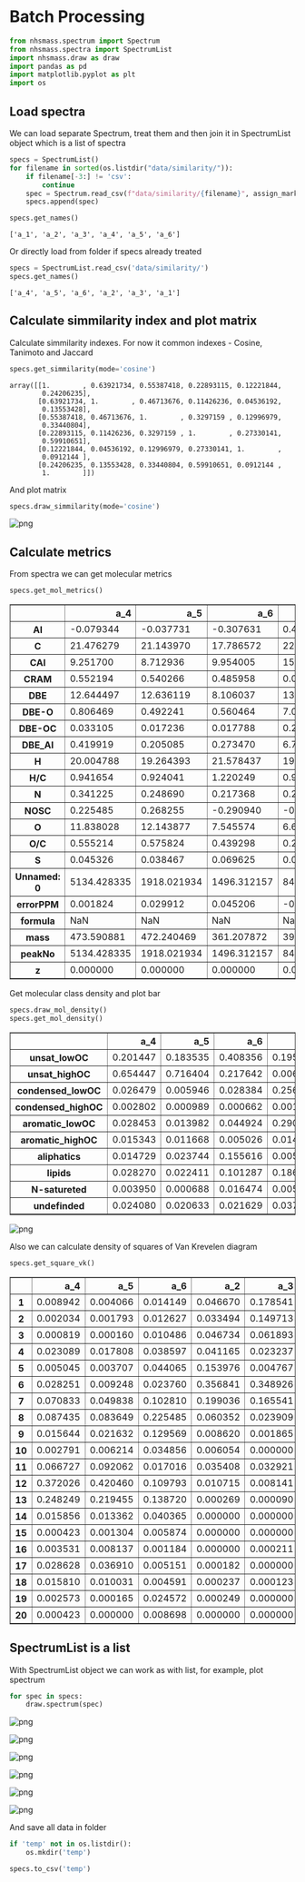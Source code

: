 # Batch Processing


```python
from nhsmass.spectrum import Spectrum
from nhsmass.spectra import SpectrumList
import nhsmass.draw as draw
import pandas as pd
import matplotlib.pyplot as plt
import os
```

## Load spectra

We can load separate Spectrum, treat them and then join it in SpectrumList object which is a list of spectra 


```python
specs = SpectrumList()
for filename in sorted(os.listdir("data/similarity/")):
    if filename[-3:] != 'csv':
        continue
    spec = Spectrum.read_csv(f"data/similarity/{filename}", assign_mark=True)
    specs.append(spec)

specs.get_names()
```




    ['a_1', 'a_2', 'a_3', 'a_4', 'a_5', 'a_6']



Or directly load from folder if specs already treated 


```python
specs = SpectrumList.read_csv('data/similarity/')
specs.get_names()
```




    ['a_4', 'a_5', 'a_6', 'a_2', 'a_3', 'a_1']



## Calculate simmilarity index and plot matrix

Calculate simmilarity indexes. For now it common indexes - Cosine, Tanimoto and Jaccard


```python
specs.get_simmilarity(mode='cosine')
```




    array([[1.        , 0.63921734, 0.55387418, 0.22893115, 0.12221844,
            0.24206235],
           [0.63921734, 1.        , 0.46713676, 0.11426236, 0.04536192,
            0.13553428],
           [0.55387418, 0.46713676, 1.        , 0.3297159 , 0.12996979,
            0.33440804],
           [0.22893115, 0.11426236, 0.3297159 , 1.        , 0.27330141,
            0.59910651],
           [0.12221844, 0.04536192, 0.12996979, 0.27330141, 1.        ,
            0.0912144 ],
           [0.24206235, 0.13553428, 0.33440804, 0.59910651, 0.0912144 ,
            1.        ]])



And plot matrix


```python
specs.draw_simmilarity(mode='cosine')
```


    
![png](output_9_0.png)
    


## Calculate metrics

From spectra we can get molecular metrics


```python
specs.get_mol_metrics()
```




<div>
<style scoped>
    .dataframe tbody tr th:only-of-type {
        vertical-align: middle;
    }

    .dataframe tbody tr th {
        vertical-align: top;
    }

    .dataframe thead th {
        text-align: right;
    }
</style>
<table border="1" class="dataframe">
  <thead>
    <tr style="text-align: right;">
      <th></th>
      <th>a_4</th>
      <th>a_5</th>
      <th>a_6</th>
      <th>a_2</th>
      <th>a_3</th>
      <th>a_1</th>
    </tr>
  </thead>
  <tbody>
    <tr>
      <th>AI</th>
      <td>-0.079344</td>
      <td>-0.037731</td>
      <td>-0.307631</td>
      <td>0.444909</td>
      <td>0.613860</td>
      <td>0.171642</td>
    </tr>
    <tr>
      <th>C</th>
      <td>21.476279</td>
      <td>21.143970</td>
      <td>17.786572</td>
      <td>22.186035</td>
      <td>23.129087</td>
      <td>17.967260</td>
    </tr>
    <tr>
      <th>CAI</th>
      <td>9.251700</td>
      <td>8.712936</td>
      <td>9.954005</td>
      <td>15.300819</td>
      <td>16.397214</td>
      <td>12.064931</td>
    </tr>
    <tr>
      <th>CRAM</th>
      <td>0.552194</td>
      <td>0.540266</td>
      <td>0.485958</td>
      <td>0.090364</td>
      <td>0.035393</td>
      <td>0.204550</td>
    </tr>
    <tr>
      <th>DBE</th>
      <td>12.644497</td>
      <td>12.636119</td>
      <td>8.106037</td>
      <td>13.660797</td>
      <td>16.722827</td>
      <td>8.526630</td>
    </tr>
    <tr>
      <th>DBE-O</th>
      <td>0.806469</td>
      <td>0.492241</td>
      <td>0.560464</td>
      <td>7.055005</td>
      <td>10.396550</td>
      <td>2.820194</td>
    </tr>
    <tr>
      <th>DBE-OC</th>
      <td>0.033105</td>
      <td>0.017236</td>
      <td>0.017788</td>
      <td>0.298224</td>
      <td>0.447654</td>
      <td>0.118010</td>
    </tr>
    <tr>
      <th>DBE_AI</th>
      <td>0.419919</td>
      <td>0.205085</td>
      <td>0.273470</td>
      <td>6.775581</td>
      <td>9.990954</td>
      <td>2.624301</td>
    </tr>
    <tr>
      <th>H</th>
      <td>20.004788</td>
      <td>19.264393</td>
      <td>21.578437</td>
      <td>19.305284</td>
      <td>15.211308</td>
      <td>21.029147</td>
    </tr>
    <tr>
      <th>H/C</th>
      <td>0.941654</td>
      <td>0.924041</td>
      <td>1.220249</td>
      <td>0.918817</td>
      <td>0.655002</td>
      <td>1.261374</td>
    </tr>
    <tr>
      <th>N</th>
      <td>0.341225</td>
      <td>0.248690</td>
      <td>0.217368</td>
      <td>0.254807</td>
      <td>0.398788</td>
      <td>0.147887</td>
    </tr>
    <tr>
      <th>NOSC</th>
      <td>0.225485</td>
      <td>0.268255</td>
      <td>-0.290940</td>
      <td>-0.289653</td>
      <td>-0.039698</td>
      <td>-0.601656</td>
    </tr>
    <tr>
      <th>O</th>
      <td>11.838028</td>
      <td>12.143877</td>
      <td>7.545574</td>
      <td>6.605792</td>
      <td>6.326276</td>
      <td>5.706435</td>
    </tr>
    <tr>
      <th>O/C</th>
      <td>0.555214</td>
      <td>0.575824</td>
      <td>0.439298</td>
      <td>0.295497</td>
      <td>0.279618</td>
      <td>0.315787</td>
    </tr>
    <tr>
      <th>S</th>
      <td>0.045326</td>
      <td>0.038467</td>
      <td>0.069625</td>
      <td>0.024617</td>
      <td>0.006808</td>
      <td>0.048007</td>
    </tr>
    <tr>
      <th>Unnamed: 0</th>
      <td>5134.428335</td>
      <td>1918.021934</td>
      <td>1496.312157</td>
      <td>841.325051</td>
      <td>1782.231948</td>
      <td>1584.499424</td>
    </tr>
    <tr>
      <th>errorPPM</th>
      <td>0.001824</td>
      <td>0.029912</td>
      <td>0.045206</td>
      <td>-0.029267</td>
      <td>-0.030579</td>
      <td>0.000557</td>
    </tr>
    <tr>
      <th>formula</th>
      <td>NaN</td>
      <td>NaN</td>
      <td>NaN</td>
      <td>NaN</td>
      <td>NaN</td>
      <td>NaN</td>
    </tr>
    <tr>
      <th>mass</th>
      <td>473.590881</td>
      <td>472.240469</td>
      <td>361.207872</td>
      <td>395.774294</td>
      <td>399.951346</td>
      <td>331.795644</td>
    </tr>
    <tr>
      <th>peakNo</th>
      <td>5134.428335</td>
      <td>1918.021934</td>
      <td>1496.312157</td>
      <td>841.325051</td>
      <td>1782.231948</td>
      <td>1584.499424</td>
    </tr>
    <tr>
      <th>z</th>
      <td>0.000000</td>
      <td>0.000000</td>
      <td>0.000000</td>
      <td>0.000000</td>
      <td>0.000000</td>
      <td>0.000000</td>
    </tr>
  </tbody>
</table>
</div>



Get molecular class density and plot bar


```python
specs.draw_mol_density()
specs.get_mol_density()
```




<div>
<style scoped>
    .dataframe tbody tr th:only-of-type {
        vertical-align: middle;
    }

    .dataframe tbody tr th {
        vertical-align: top;
    }

    .dataframe thead th {
        text-align: right;
    }
</style>
<table border="1" class="dataframe">
  <thead>
    <tr style="text-align: right;">
      <th></th>
      <th>a_4</th>
      <th>a_5</th>
      <th>a_6</th>
      <th>a_2</th>
      <th>a_3</th>
      <th>a_1</th>
    </tr>
  </thead>
  <tbody>
    <tr>
      <th>unsat_lowOC</th>
      <td>0.201447</td>
      <td>0.183535</td>
      <td>0.408356</td>
      <td>0.195555</td>
      <td>0.147491</td>
      <td>0.196795</td>
    </tr>
    <tr>
      <th>unsat_highOC</th>
      <td>0.654447</td>
      <td>0.716404</td>
      <td>0.217642</td>
      <td>0.006134</td>
      <td>0.004349</td>
      <td>0.080142</td>
    </tr>
    <tr>
      <th>condensed_lowOC</th>
      <td>0.026479</td>
      <td>0.005946</td>
      <td>0.028384</td>
      <td>0.256306</td>
      <td>0.441213</td>
      <td>0.118184</td>
    </tr>
    <tr>
      <th>condensed_highOC</th>
      <td>0.002802</td>
      <td>0.000989</td>
      <td>0.000662</td>
      <td>0.001651</td>
      <td>0.002156</td>
      <td>0.002919</td>
    </tr>
    <tr>
      <th>aromatic_lowOC</th>
      <td>0.028453</td>
      <td>0.013982</td>
      <td>0.044924</td>
      <td>0.290728</td>
      <td>0.336764</td>
      <td>0.138210</td>
    </tr>
    <tr>
      <th>aromatic_highOC</th>
      <td>0.015343</td>
      <td>0.011668</td>
      <td>0.005026</td>
      <td>0.014576</td>
      <td>0.014677</td>
      <td>0.016288</td>
    </tr>
    <tr>
      <th>aliphatics</th>
      <td>0.014729</td>
      <td>0.023744</td>
      <td>0.155616</td>
      <td>0.005297</td>
      <td>0.000097</td>
      <td>0.045678</td>
    </tr>
    <tr>
      <th>lipids</th>
      <td>0.028270</td>
      <td>0.022411</td>
      <td>0.101287</td>
      <td>0.186821</td>
      <td>0.018383</td>
      <td>0.369506</td>
    </tr>
    <tr>
      <th>N-satureted</th>
      <td>0.003950</td>
      <td>0.000688</td>
      <td>0.016474</td>
      <td>0.005117</td>
      <td>0.000000</td>
      <td>0.006827</td>
    </tr>
    <tr>
      <th>undefinded</th>
      <td>0.024080</td>
      <td>0.020633</td>
      <td>0.021629</td>
      <td>0.037814</td>
      <td>0.034871</td>
      <td>0.025451</td>
    </tr>
  </tbody>
</table>
</div>




    
![png](output_13_1.png)
    


Also we can calculate density of squares of Van Krevelen diagram


```python
specs.get_square_vk()
```




<div>
<style scoped>
    .dataframe tbody tr th:only-of-type {
        vertical-align: middle;
    }

    .dataframe tbody tr th {
        vertical-align: top;
    }

    .dataframe thead th {
        text-align: right;
    }
</style>
<table border="1" class="dataframe">
  <thead>
    <tr style="text-align: right;">
      <th></th>
      <th>a_4</th>
      <th>a_5</th>
      <th>a_6</th>
      <th>a_2</th>
      <th>a_3</th>
      <th>a_1</th>
    </tr>
  </thead>
  <tbody>
    <tr>
      <th>1</th>
      <td>0.008942</td>
      <td>0.004066</td>
      <td>0.014149</td>
      <td>0.046670</td>
      <td>0.178541</td>
      <td>0.009918</td>
    </tr>
    <tr>
      <th>2</th>
      <td>0.002034</td>
      <td>0.001793</td>
      <td>0.012627</td>
      <td>0.033494</td>
      <td>0.149713</td>
      <td>0.005776</td>
    </tr>
    <tr>
      <th>3</th>
      <td>0.000819</td>
      <td>0.000160</td>
      <td>0.010486</td>
      <td>0.046734</td>
      <td>0.061893</td>
      <td>0.010208</td>
    </tr>
    <tr>
      <th>4</th>
      <td>0.023089</td>
      <td>0.017808</td>
      <td>0.038597</td>
      <td>0.041165</td>
      <td>0.023237</td>
      <td>0.069177</td>
    </tr>
    <tr>
      <th>5</th>
      <td>0.005045</td>
      <td>0.003707</td>
      <td>0.044065</td>
      <td>0.153976</td>
      <td>0.004767</td>
      <td>0.293159</td>
    </tr>
    <tr>
      <th>6</th>
      <td>0.028251</td>
      <td>0.009248</td>
      <td>0.023760</td>
      <td>0.356841</td>
      <td>0.348926</td>
      <td>0.188009</td>
    </tr>
    <tr>
      <th>7</th>
      <td>0.070833</td>
      <td>0.049838</td>
      <td>0.102810</td>
      <td>0.199036</td>
      <td>0.165541</td>
      <td>0.093670</td>
    </tr>
    <tr>
      <th>8</th>
      <td>0.087435</td>
      <td>0.083649</td>
      <td>0.225485</td>
      <td>0.060352</td>
      <td>0.023909</td>
      <td>0.103503</td>
    </tr>
    <tr>
      <th>9</th>
      <td>0.015644</td>
      <td>0.021632</td>
      <td>0.129569</td>
      <td>0.008620</td>
      <td>0.001865</td>
      <td>0.045593</td>
    </tr>
    <tr>
      <th>10</th>
      <td>0.002791</td>
      <td>0.006214</td>
      <td>0.034856</td>
      <td>0.006054</td>
      <td>0.000000</td>
      <td>0.027571</td>
    </tr>
    <tr>
      <th>11</th>
      <td>0.066727</td>
      <td>0.092062</td>
      <td>0.017016</td>
      <td>0.035408</td>
      <td>0.032921</td>
      <td>0.039697</td>
    </tr>
    <tr>
      <th>12</th>
      <td>0.372026</td>
      <td>0.420460</td>
      <td>0.109793</td>
      <td>0.010715</td>
      <td>0.008141</td>
      <td>0.040661</td>
    </tr>
    <tr>
      <th>13</th>
      <td>0.248249</td>
      <td>0.219455</td>
      <td>0.138720</td>
      <td>0.000269</td>
      <td>0.000090</td>
      <td>0.048610</td>
    </tr>
    <tr>
      <th>14</th>
      <td>0.015856</td>
      <td>0.013362</td>
      <td>0.040365</td>
      <td>0.000000</td>
      <td>0.000000</td>
      <td>0.011880</td>
    </tr>
    <tr>
      <th>15</th>
      <td>0.000423</td>
      <td>0.001304</td>
      <td>0.005874</td>
      <td>0.000000</td>
      <td>0.000000</td>
      <td>0.001774</td>
    </tr>
    <tr>
      <th>16</th>
      <td>0.003531</td>
      <td>0.008137</td>
      <td>0.001184</td>
      <td>0.000000</td>
      <td>0.000211</td>
      <td>0.002251</td>
    </tr>
    <tr>
      <th>17</th>
      <td>0.028628</td>
      <td>0.036910</td>
      <td>0.005151</td>
      <td>0.000182</td>
      <td>0.000000</td>
      <td>0.003421</td>
    </tr>
    <tr>
      <th>18</th>
      <td>0.015810</td>
      <td>0.010031</td>
      <td>0.004591</td>
      <td>0.000237</td>
      <td>0.000123</td>
      <td>0.003076</td>
    </tr>
    <tr>
      <th>19</th>
      <td>0.002573</td>
      <td>0.000165</td>
      <td>0.024572</td>
      <td>0.000249</td>
      <td>0.000000</td>
      <td>0.001212</td>
    </tr>
    <tr>
      <th>20</th>
      <td>0.000423</td>
      <td>0.000000</td>
      <td>0.008698</td>
      <td>0.000000</td>
      <td>0.000000</td>
      <td>0.000089</td>
    </tr>
  </tbody>
</table>
</div>



## SpectrumList is a list

With SpectrumList object we can work as with list, for example, plot spectrum


```python
for spec in specs:
    draw.spectrum(spec)
```


    
![png](output_17_0.png)
    



    
![png](output_17_1.png)
    



    
![png](output_17_2.png)
    



    
![png](output_17_3.png)
    



    
![png](output_17_4.png)
    



    
![png](output_17_5.png)
    


And save all data in folder


```python
if 'temp' not in os.listdir():
    os.mkdir('temp')

specs.to_csv('temp')
```

